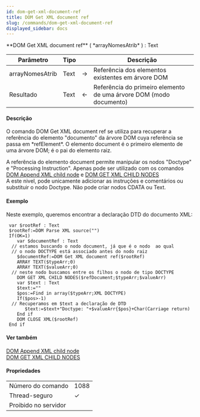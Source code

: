 ```yaml
---
id: dom-get-xml-document-ref
title: DOM Get XML document ref
slug: /commands/dom-get-xml-document-ref
displayed_sidebar: docs
---
```


<!--REF #_command_.DOM Get XML document ref.Syntax-->**DOM Get XML document ref** ( *arrayNomesAtrib* ) : Text<!-- END REF-->
<!--REF #_command_.DOM Get XML document ref.Params-->
| Parâmetro | Tipo |  | Descrição |
| --- | --- | --- | --- |
| arrayNomesAtrib | Text | &#8594;  | Referência dos elementos existentes em árvore DOM |
| Resultado | Text | &#8592; | Referência do primeiro elemento de uma árvore DOM (modo documento) |

<!-- END REF-->

#### Descrição 

<!--REF #_command_.DOM Get XML document ref.Summary-->O comando DOM Get XML document ref se utiliza para recuperar a referência do elemento "documento" da árvore DOM cuya referência se passa em *refElement*.<!-- END REF--> O elemento document é o primeiro elemento de uma árvore DOM; é o pai do elemento raiz.   

A referência do elemento document permite manipular os nodos "Doctype" e "Processing Instruction". Apenas pode ser utilizado com os comandos [DOM Append XML child node](dom-append-xml-child-node.md) e [DOM GET XML CHILD NODES](dom-get-xml-child-nodes.md)  
A este nivel, pode unicamente adicionar as instruções e comentários ou substituir o nodo Doctype. Não pode criar nodos CDATA ou Text.

#### Exemplo 

Neste exemplo, queremos encontrar a declaração DTD do documento XML:

```4d
 var $rootRef : Text
 $rootRef:=DOM Parse XML source("")
 If(OK=1)
    var $documentRef : Text
  // estamos buscando o nodo document, já que é o nodo  ao qual
  // o nodo DOCTYPE está associado antes do nodo raiz
    $documentRef:=DOM Get XML document ref($rootRef)
    ARRAY TEXT($typeArr;0)
    ARRAY TEXT($valueArr;0)
  // neste nodo buscamos entre os filhos o nodo de tipo DOCTYPE
    DOM GET XML CHILD NODES($refDocument;$typeArr;$valueArr)
    var $text : Text
    $text:=""
    $pos:=Find in array($typeArr;XML DOCTYPE)
    If($pos>-1)
  // Recuperamos em $text a declaração de DTD
       $text:=$text+"Doctype: "+$valueArr{$pos}+Char(Carriage return)
    End if
    DOM CLOSE XML($rootRef)
 End if
```

#### Ver também 

[DOM Append XML child node](dom-append-xml-child-node.md)  
[DOM GET XML CHILD NODES](dom-get-xml-child-nodes.md)  

#### Propriedades
|  |  |
| --- | --- |
| Número do comando | 1088 |
| Thread-seguro | &check; |
| Proibido no servidor ||


